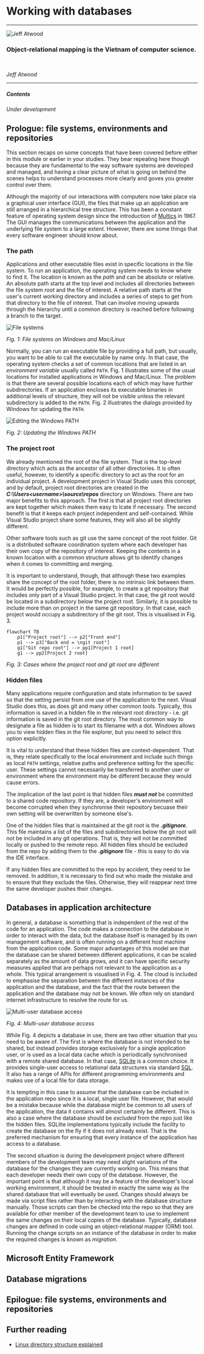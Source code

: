 # Working with databases

<hr class="splash">

![Jeff Atwood](../images/jeff_atwood.png)

### Object-relational mapping is the Vietnam of computer science.

<br/>

*Jeff Atwood*

<hr class="splash">


##### Contents

*Under development*

## Prologue: file systems, environments and repositories

This section recaps on some concepts that have been covered before either in this module or 
earlier in your studies. They bear repeating here though because they are fundamental to the
way software systems are developed and managed, and having a clear picture of what is going on
behind the scenes helps to understand processes more clearly and goves you greater control over
them.

Although the majority of our interactions with computers now take place via a graphical user
interface (GUI), the files that make up an application are still arranged in a hierarchical tree
structure. This has been a constant feature of operating system design since the introduction of
[Multics](https://en.wikipedia.org/wiki/Hierarchical_file_system) in 1967. 
The GUI manages the communications between the application and the underlying file system to a 
large extent. However, there are some things that every software engineer should know about.

### The path

Applications and other executable files exist in specific locations in the file system. To run 
an application, the operating system needs to know where to find it. The location is known as 
the *path* and can be absolute or relative. An absolute path starts at the top level and includes
all directories between the file system *root* and the file of interest. A relative path starts
at the user's current working directory and includes a series of steps to get from that directory 
to the file of interest. That can involve moving upwards through the hierarchy until a common
directory is reached before following a branch to the target.

![File systems](../images/file_systems.png)

*Fig. 1: File systems on Windows and Mac/Linux*

Normally, you can run an executable file by providing a full path, but usually, you want to be 
able to call the executable by name only. In that case, the operating system checks a set of
common locations that are listed in an *environment variable* usually called `PATH`. Fig. 1
illustrates some of the usual locations for installed applications in Windows and Mac/Linux. The
problem is that there are several possible locations each of which may have further subdirectories.
If an application encloses its executable binaries in additional levels of structure, they will
not be visible unless the relevant subdirectory is added to the `PATH`. Fig. 2 illustrates the
dialogs provided by Windows for updating the `PATH`.

![Editing the Windows PATH](../images/windows_path.png)

*Fig. 2: Updating the Windows PATH*

### The project root

We already mentioned the root of the file system. That is the top-level directory which acts as
the ancestor of all other directories. It is often useful, however, to identify a specific
directory to act as the root for an individual project. A development project in Visual Studio
uses this concept, and by default, project root directories are created in the 
_**C:\Users\<username>\source\repos**_ directory on Windows. There are two major benefits to
this approach. The first is that all project root directories are kept together which makes
them easy to lcate if necessary. The second benefit is that it keeps each project independent
and self-contained. While Visual Studio project share some features, they will also all be
slightly different. 

Other software tools such as git use the same concept of the root folder. Git is a distributed 
software coordination system where each developer has their own copy of the repository of
interest. Keeping the contents in a known location with a common structure allows git to 
identify changes when it comes to committing and merging.

It is important to understand, though, that although these two examples share the concept of the
root folder, there is no intrinsic link between them. It would be perfectly possible, for example,
to create a git repository that includes only part of a Visual Studio project. In that case, the
git root would be located in a subdirectory below the project root. Similarly, it is possible to
include more than on project in the same git repository. In that case, each project would occupy
a subdirectory of the git root. This is visualised in Fig. 3.

```mermaid
flowchart TB
    p1["Project root"] --> p2["Front end"]
    p1 --> p3["Back end = \ngit root"]
    g1["Git repo root"] --> pp1[Project 1 root]
    g1 --> pp2[Project 2 root]
```

*Fig. 3: Cases where the project root and git root are different*

### Hidden files

Many applications require configuration and state information to be saved so that the setting 
persist from one use of the application to the next. Visual Studio does this, as does git and
many other common tools. Typically, this information is saved in a hidden file in the 
relevant root directory - i.e. git information is saved in the git root directory. The most
common way to designate a file as hidden is to start its filename with a dot. Windows allows
you to view hidden files in the file explorer, but you need to select this option explicitly.

It is vital to understand that these hidden files are context-dependent. That is, they relate 
specifically to the local environment and include such things as local `PATH` settings, 
relative paths and preference setting for the specific user. These settings cannot necessarily
be transferred to another user or environment where the environment may be different because
they would cause errors.

The implication of the last point is that hidden files _**must not**_ be committed to a 
shared code repository. If they are, a developer's environment will become corrupted when
they synchronise their repository becuase their own setting will be overwritten by someone
else's.

One of the hidden files that is maintained at the git root is the _**.gitignore**_. This file
maintains a list of the files and subdirectories below the git root will *not* be included in
any git operations. That is, they will not be committed locally or pushed to the remote repo.
All hidden files should be excluded from the repo by adding them to the _**.gitignore**_ file -
this is easy to do via the IDE interface.

If any hidden files are committed to the repo by accident, they need to be removed. In addition, 
it is necessary to find out who made the mistake and to ensure that they exclude the files.
Otherwise, they will reappear next time the same developer pushes their changes.

## Databases in application architecture

In general, a database is something that is independent of the rest of the code for an
application. The code makes a connection to the database in order to interact with the 
data, but the database itself is managed by its own management software, and is often
running on a different host machine from the application code. Some major advantages of this
model are that the database can be shared between different applications, it can be scaled
separately as the amount of data grows, and it can have specific security measures applied
that are perhaps not relevant to the application as a whole. This typical arrangement is
visualised in Fig. 4. The cloud is included to emphasise the separation between the different
instances of the application and the database, and the fact that the route between the 
application and the database may not be known. We often rely on standard internet 
infrastructure to resolve the route for us.

![Multi-user database access](../images/database.png)

*Fig. 4: Multi-user database access*

While Fig. 4 depicts a database in use, there are two other situation that you need to be 
aware of. The first is where the database is not intended to be shared, but instead provides
storage exclusively for a single application user, or is used as a local data cache which is
periodically synchronised with a remote shared database. In that case, 
[SQLite](https://www.sqlite.org/index.html) is a common choice. It provides single-user access
to relational data structures via standard [SQL](https://www.w3schools.com/whatis/whatis_sql.asp).
It also has a range of APIs for different programming environments and makes use of a local file
for data storage.

It is tempting in this case to assume that the database can be included in the application repo
since it is a local, single user file. However, that would be a mistake because while the database
might be common to all users of the application, the data it contains will almost certainly be 
different. This is also a case where the database should be *excluded* from the repo just like
the hidden files. SQLlite implementations typically include the facility to create the database
on the fly if it does not already exist. That is the preferred mechanism for ensuring that every
instance of the application has access to a database.

The second situation is during the development project where different members of the development
team may need slight variations of the database for the changes they are currently working on.
This means that each developer needs their own copy of the database. However, the important 
point is that although it may be a feature of the developer's local working environment, it 
should be treated in exactly the same way as the shared database that will eventually be used.
Changes should always be made via script files rather than by interacting with the database 
structure manually. Those scripts can then be checked into the repo so that they are available for 
other member of the development team to use to implement the same changes on their local copies
of the database. Typically, database changes are defined in code using an object-relational
mapper (ORM) tool. Running the change scripts on an instance of the database in order to make 
the required changes is known as *migration*.

## Microsoft Entity Framework

## Database migrations

## Epilogue: file systems, environments and repositories

## Further reading

* [Linux directory structure explained](https://linuxhandbook.com/linux-directory-structure/)
